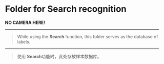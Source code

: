 # Folder for Search recognition

**NO CAMERA HERE!**

--------------------------------------------------------------

> While using the **Search** function, 
this folder serves as the database of labels.

--------------------------------------------------------------

> 使用 **Search**功能时，此处存放样本数据库。
